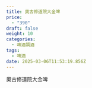 ```yaml
---
title: 奧古修道院大金啤
price:
  - "390"
draft: false
weight: 10
categories:
  - 啤酒調酒
tags:
  - 啤酒
date: 2025-03-06T11:53:19.856Z
---
```

奧古修道院大金啤